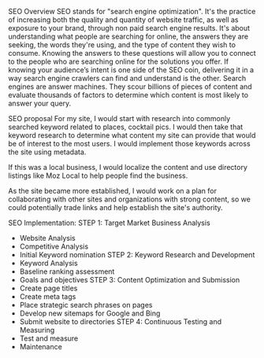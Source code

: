 SEO Overview
SEO stands for "search engine optimization". It's the practice of increasing both the quality and quantity
of website traffic, as well as exposure to your brand, through non paid search engine results. It's about
understanding what people are searching for online, the answers they are seeking, the words they're using,
and the type of content they wish to consume. Knowing the answers to these questions will allow you to connect to the people who are searching online for the solutions you offer. If knowing your audience’s intent is one side of the SEO coin, delivering it in a way search engine crawlers can find and understand is the other. Search engines are answer machines. They scour billions of pieces of content and evaluate thousands of factors to determine which content is most likely to answer your query.

SEO proposal
For my site, I would start with research into commonly searched keyword related to places, cocktail pics. I would then take that keyword research to determine what content my site can provide that would be of interest to the most users. I would implement those keywords across the site using metadata.

If this was a local business, I would localize the content and use directory listings like Moz Local to help people find the business.

As the site became more established, I would work on a plan for collaborating with other sites and organizations with strong content, so we could potentially trade links and help establish the site's authority.

SEO Implementation:
STEP 1: Target Market Business Analysis
- Website Analysis
- Competitive Analysis
- Initial Keyword nomination
STEP 2: Keyword Research and Development
- Keyword Analysis
- Baseline ranking assessment
- Goals and objectives
STEP 3: Content Optimization and Submission
- Create page titles
- Create meta tags
- Place strategic search phrases on pages
- Develop new sitemaps for Google and Bing
- Submit website to directories
STEP 4: Continuous Testing and Measuring
- Test and measure
- Maintenance
